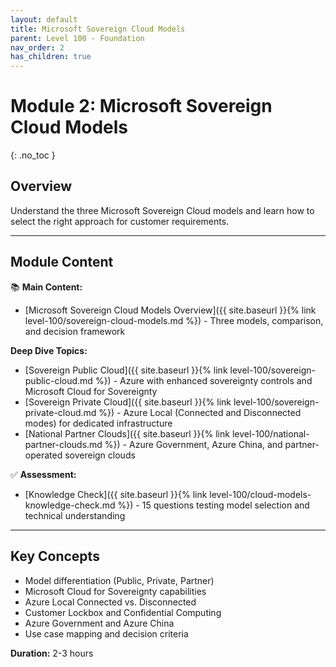 ```yaml
---
layout: default
title: Microsoft Sovereign Cloud Models
parent: Level 100 - Foundation
nav_order: 2
has_children: true
---
```


# Module 2: Microsoft Sovereign Cloud Models
{: .no_toc }

## Overview

Understand the three Microsoft Sovereign Cloud models and learn how to select the right approach for customer requirements.

---

## Module Content

📚 **Main Content:**
- [Microsoft Sovereign Cloud Models Overview]({{ site.baseurl }}{% link level-100/sovereign-cloud-models.md %}) - Three models, comparison, and decision framework

**Deep Dive Topics:**
- [Sovereign Public Cloud]({{ site.baseurl }}{% link level-100/sovereign-public-cloud.md %}) - Azure with enhanced sovereignty controls and Microsoft Cloud for Sovereignty
- [Sovereign Private Cloud]({{ site.baseurl }}{% link level-100/sovereign-private-cloud.md %}) - Azure Local (Connected and Disconnected modes) for dedicated infrastructure
- [National Partner Clouds]({{ site.baseurl }}{% link level-100/national-partner-clouds.md %}) - Azure Government, Azure China, and partner-operated sovereign clouds

✅ **Assessment:**
- [Knowledge Check]({{ site.baseurl }}{% link level-100/cloud-models-knowledge-check.md %}) - 15 questions testing model selection and technical understanding

---

## Key Concepts

- Model differentiation (Public, Private, Partner)
- Microsoft Cloud for Sovereignty capabilities
- Azure Local Connected vs. Disconnected
- Customer Lockbox and Confidential Computing
- Azure Government and Azure China
- Use case mapping and decision criteria

**Duration:** 2-3 hours
